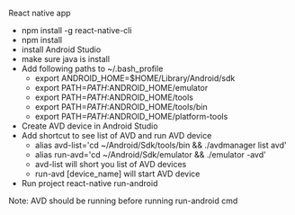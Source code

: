 React native app

- npm install -g react-native-cli
- npm install
- install Android Studio
- make sure java is install
- Add following paths to ~/.bash_profile
    - export ANDROID_HOME=$HOME/Library/Android/sdk
    - export PATH=$PATH:$ANDROID_HOME/emulator
    - export PATH=$PATH:$ANDROID_HOME/tools
    - export PATH=$PATH:$ANDROID_HOME/tools/bin
    - export PATH=$PATH:$ANDROID_HOME/platform-tools
- Create AVD device in Android Studio
- Add shortcut to see list of AVD and run AVD device
    - alias avd-list='cd ~/Android/Sdk/tools/bin && ./avdmanager list avd'
    - alias run-avd='cd ~/Android/Sdk/emulator && ./emulator -avd'
    - avd-list will short you list of AVD devices
    - run-avd [device_name] will start AVD device
- Run project 
    react-native run-android


Note: AVD should be running before running run-android cmd 
